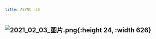 ```yaml
---
title: ASYNC -JS
---
```


##
##
##
## ![2021_02_03_图片.png](https://cdn.logseq.com/%2F7aa8ab99-753a-4230-847b-43a1c3a3ef47d9c25640-92bc-4548-864f-5cb1087327b92021_02_03_%E5%9B%BE%E7%89%87.png?Expires=4765961755&Signature=jQ0l97PFSYqh~8enuWpofm7ogBO8pAj0QU4yuehvwZ3olkilGgy28ySsGmWab5J043I0shhCgxdb7680Cqj7RFGrsGVnFC8elmY3XwnwiyC6Ys73bxSqTokM0GDXxkD4vpim6eTdJqHtzoGAnGZzveTactqbNYNHn2HdV2V902fgYpg5ukldgI7hQcx5Vv449Vgx~GopqaJUQogKU5gMpWbGM3aKp3ilMoeRxlzs1FeanUCtMuj0cyxeF7dcbp5trxGtGIF7unfuLRO4O0~PP4hZAVa2ouw1etiGCFhXDKyjFsOrjpIPTylCmvaW4hkbiSYHTSWm3OdwDnzeGMUmZA__&Key-Pair-Id=APKAJE5CCD6X7MP6PTEA){:height 24, :width 626}
